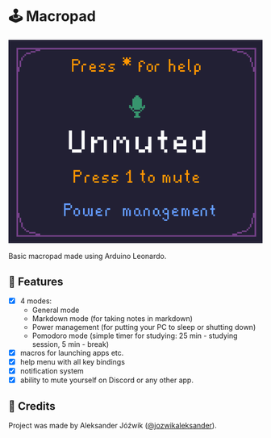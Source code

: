 # 🕹 Macropad

![UI](docs/power_management.png)

Basic macropad made using Arduino Leonardo.

## 📄 Features

- [x] 4 modes:
  - General mode
  - Markdown mode (for taking notes in markdown)
  - Power management (for putting your PC to sleep or shutting down)
  - Pomodoro mode (simple timer for studying: 25 min - studying session, 5 min - break)
- [x] macros for launching apps etc.
- [x] help menu with all key bindings
- [x] notification system
- [x] ability to mute yourself on Discord or any other app.

## 👤 Credits
Project was made by Aleksander Jóźwik ([@jozwikaleksander](https://github.com/jozwikaleksander)).